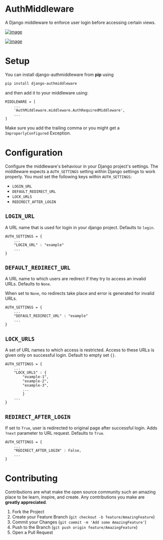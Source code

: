 # AuthMiddleware
A Django middleware to enforce user login before accessing certain views.

<p align="center">

[![image](https://img.shields.io/pypi/v/django-authmiddleware.svg?style=for-the-badge)](https://pypi.org/project/django-authmiddleware/)

[![image](https://img.shields.io/badge/code%20style-black-000000.svg?style=for-the-badge)](https://github.com/psf/black)

</p>

Setup
=====
You can install django-authmiddleware from **pip** using
```sh
pip install django-authmiddleware
```

and then add it to your middleware using:

```{.sourceCode .python}
MIDDLEWARE = [
    ...
    'AuthMiddleware.middleware.AuthRequiredMiddleware',
    ...
]
```
Make sure you add the trailing comma or you might get a
`ImproperlyConfigured` Exception.

Configuration
=============
Configure the middleware's behaviour in your Django project's settings. The middleware expects a `AUTH_SETTINGS` setting within Django settings to work properly. You must
set the following keys within `AUTH_SETTINGS`:

-   `LOGIN_URL`
-   `DEFAULT_REDIRECT_URL`
-   `LOCK_URLS`
-   `REDIRECT_AFTER_LOGIN`

`LOGIN_URL`
-----------
A URL name that is used for login in your django project. Defaults to `login`.
```{.sourceCode .python}
AUTH_SETTINGS = {
    ...
    "LOGIN_URL" : "example"
    ...
}
```

`DEFAULT_REDIRECT_URL`
----------------------
A URL name to which users are redirect if they try to access an invalid URLs. Defaults to `None`.


When set to `None`, no redirects take place and error is generated for invalid URLs.
```{.sourceCode .python}
AUTH_SETTINGS = {
    ...
    "DEFAULT_REDIRECT_URL" : "example"
    ...
}
```

`LOCK_URLS`
----------------------
A set of URL names to which access is restricted. Access to these URLs is given only on successful login. Default to empty set `{}`.
```{.sourceCode .python}
AUTH_SETTINGS = {
    ...
    "LOCK_URLS" : {
        "example-1",
        "example-2",
        "example-3",
        ...
        }
    ...
}
```

`REDIRECT_AFTER_LOGIN`
----------------------
If set to `True`, user is redirected to original page after successful login. Adds `?next` parameter to URL request. Defaults to `True`.
```{.sourceCode .python}
AUTH_SETTINGS = {
    ...
    "REDIRECT_AFTER_LOGIN" : False,
    ...
}
```

Contributing
============

Contributions are what make the open source community such an amazing place to be learn, inspire, and create. Any contributions you make are **greatly appreciated**.

1. Fork the Project
2. Create your Feature Branch (`git checkout -b feature/AmazingFeature`)
3. Commit your Changes (`git commit -m 'Add some AmazingFeature'`)
4. Push to the Branch (`git push origin feature/AmazingFeature`)
5. Open a Pull Request